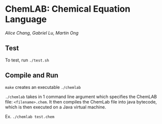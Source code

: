 ChemLAB: Chemical Equation Language
=======

*Alice Chang, Gabriel Lu, Martin Ong*

## Test
To test, run `./test.sh`

## Compile and Run
`make` creates an executable `./chemlab`

`./chemlab` takes in 1 command line argument which specifies the ChemLAB file: `<filename>.chem`. It then compiles the ChemLab file into java bytecode, which is then executed on a Java virtual machine.

Ex. `./chemlab test.chem`
